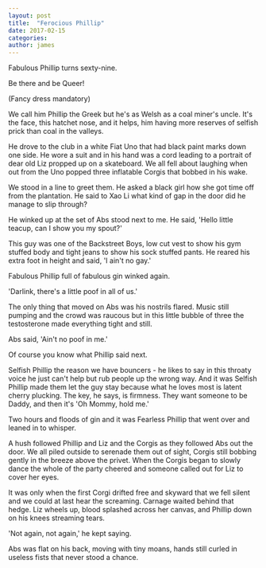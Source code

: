 ```yaml
---
layout: post
title:  "Ferocious Phillip"
date: 2017-02-15
categories: 
author: james
---
```


Fabulous Phillip turns sexty-nine.

Be there and be Queer!

(Fancy dress mandatory)

We call him Phillip the Greek but he's as Welsh as a coal miner's uncle.
It's the face, this hatchet nose, and it helps, him having more reserves
of selfish prick than coal in the valleys.

He drove to the club in a white Fiat Uno that had black paint marks down
one side. He wore a suit and in his hand was a cord leading to a
portrait of dear old Liz propped up on a skateboard. We all fell about
laughing when out from the Uno popped three inflatable Corgis that
bobbed in his wake.

We stood in a line to greet them. He asked a black girl how she got time
off from the plantation. He said to Xao Li what kind of gap in the door
did he manage to slip through?

He winked up at the set of Abs stood next to me. He said, 'Hello little
teacup, can I show you my spout?'

This guy was one of the Backstreet Boys, low cut vest to show his gym
stuffed body and tight jeans to show his sock stuffed pants. He reared
his extra foot in height and said, 'I ain't no gay.'

Fabulous Phillip full of fabulous gin winked again.

'Darlink, there's a little poof in all of us.'

The only thing that moved on Abs was his nostrils flared. Music still
pumping and the crowd was raucous but in this little bubble of three the
testosterone made everything tight and still.

Abs said, 'Ain't no poof in me.'

Of course you know what Phillip said next.

Selfish Phillip the reason we have bouncers - he likes to say in this
throaty voice he just can't help but rub people up the wrong way. And it
was Selfish Phillip made them let the guy stay because what he loves
most is latent cherry plucking. The key, he says, is firmness. They want
someone to be Daddy, and then it's 'Oh Mommy, hold me.'

Two hours and floods of gin and it was Fearless Phillip that went over
and leaned in to whisper.

A hush followed Phillip and Liz and the Corgis as they followed Abs out
the door. We all piled outside to serenade them out of sight, Corgis
still bobbing gently in the breeze above the privet. When the Corgis
began to slowly dance the whole of the party cheered and someone called
out for Liz to cover her eyes.

It was only when the first Corgi drifted free and skyward that we fell
silent and we could at last hear the screaming. Carnage waited behind
that hedge. Liz wheels up, blood splashed across her canvas, and Phillip
down on his knees streaming tears.

'Not again, not again,' he kept saying.

Abs was flat on his back, moving with tiny moans, hands still curled in
useless fists that never stood a chance.
